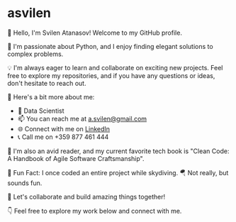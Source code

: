 # asvilen

👋 Hello, I'm Svilen Atanasov! Welcome to my GitHub profile.

🚀 I'm passionate about Python, and I enjoy finding elegant solutions to complex problems.

💡 I'm always eager to learn and collaborate on exciting new projects. Feel free to explore my repositories, and if you have any questions or ideas, don't hesitate to reach out.

🌟 Here's a bit more about me:

- 💼 Data Scientist
- 📫 You can reach me at a.svilen@gmail.com
- 🌐 Connect with me on [LinkedIn](https://www.linkedin.com/in/svilen-atanasov-81864144/)
- 📞 Call me on +359 877 461 444

📖 I'm also an avid reader, and my current favorite tech book is  "Clean Code: A Handbook of Agile Software Craftsmanship".

🌱 Fun Fact: I once coded an entire project while skydiving. 🪂 Not really, but sounds fun. 

📝 Let's collaborate and build amazing things together!

👇 Feel free to explore my work below and connect with me.
